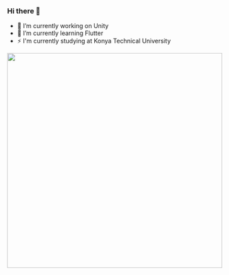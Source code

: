 ### Hi there 👋


- 🔭 I’m currently working on Unity
- 🌱 I’m currently learning Flutter
- ⚡ I'm currently studying at Konya Technical University


<!--
**HBA114/HBA114** is a ✨ _special_ ✨ repository because its `README.md` (this file) appears on your GitHub profile.

Here are some ideas to get you started:

- 🔭 I’m currently working on ...
- 🌱 I’m currently learning ...
- 👯 I’m looking to collaborate on ...
- 🤔 I’m looking for help with ...
- 💬 Ask me about ...
- 📫 How to reach me: ...
- 😄 Pronouns: ...
- ⚡ Fun fact: ...
-->

<img src="https://github-readme-stats.vercel.app/api?username=HBA114&show_icons=true&theme=midnight-purple" width="500" cache_seconds="10">
